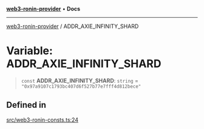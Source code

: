 [**web3-ronin-provider**](../README.md) • **Docs**

***

[web3-ronin-provider](../globals.md) / ADDR\_AXIE\_INFINITY\_SHARD

# Variable: ADDR\_AXIE\_INFINITY\_SHARD

> `const` **ADDR\_AXIE\_INFINITY\_SHARD**: `string` = `"0x97a9107c1793bc407d6f527b77e7fff4d812bece"`

## Defined in

[src/web3-ronin-consts.ts:24](https://github.com/chuacw/web3-ronin-provider/blob/3fc214e27766815592deb24c85c0a23477593bed/src/web3-ronin-consts.ts#L24)
